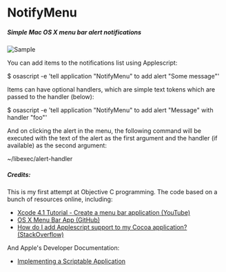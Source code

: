 NotifyMenu
==========

##### Simple Mac OS X menu bar alert notifications

![Sample](https://dl.dropboxusercontent.com/s/45bx6zlv57zmggp/Screenshot%202014-06-08%2014.07.24.png)

You can add items to the notifications list using Applescript:

$ osascript -e 'tell application "NotifyMenu" to add alert "Some message"'

Items can have optional handlers, which are simple text tokens which are passed
to the handler (below):

$ osascript -e 'tell application "NotifyMenu" to add alert "Message" with handler "foo"'

And on clicking the alert in the menu, the following command will be
executed with the text of the alert as the first argument and the handler (if
available) as the second argument:

~/libexec/alert-handler

##### Credits:

This is my first attempt at Objective C programming.  The code based on a bunch
of resources online, including:

- [Xcode 4.1 Tutorial - Create a menu bar application (YouTube)](https://www.youtube.com/watch?v=HRPMFNDcfLY)
- [OS X Menu Bar App (GitHub)](https://github.com/chivalry/os-x-menu-bar-app)
- [How do I add Applescript support to my Cocoa application? (StackOverflow)](http://stackoverflow.com/a/10773994)

And Apple's Developer Documentation:

- [Implementing a Scriptable Application](https://developer.apple.com/library/mac/documentation/Cocoa/Conceptual/ScriptableCocoaApplications/SApps_implement/SAppsImplement.html)
